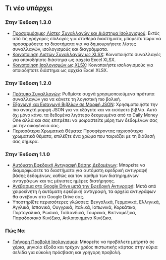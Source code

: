 
## Τι νέο υπάρχει

### Στην Έκδοση 1.3.0
* [Προσαρμόσιμες Λίστες Συναλλαγών και Διάστημα Ισολογισμού](https://youtu.be/O7EcLN82qIU): Εκτός από τις γρήγορες επιλογές για σταθερά διαστήματα, μπορείτε τώρα να προσαρμόσετε τα διαστήματα για να δημιουργήσετε λίστες συναλλαγών, ισολογισμούς και διαγράμματα.
* [Κοινοποίηση Λιστών Συναλλαγών ως XLSX](https://youtu.be/Bf7j39fsCSc): Κοινοποιήστε συναλλαγές για οποιοδήποτε διάστημα ως αρχεία Excel XLSX.
* [Κοινοποίηση Ισολογισμών ως XLSX](https://youtu.be/kpxJxNsButA): Κοινοποιήστε ισολογισμούς για οποιοδήποτε διάστημα ως αρχεία Excel XLSX.

### Στην Έκδοση 1.2.0
* [Πρότυπο Συναλλαγών](https://youtu.be/CtfJ5BecZfY): Ρυθμίστε συχνά χρησιμοποιούμενα πρότυπα συναλλαγών για να κάνετε τη λογιστική πιο βολική.
* [Εξαγωγή και Εισαγωγή Βιβλίων σε Μορφή JSON](https://youtu.be/bHGEH7zcj78): Χρησιμοποιήστε την πιο ανοιχτή μορφή JSON για να εξάγετε και να εισάγετε βιβλία. Αυτό όχι μόνο κάνει τα δεδομένα λιγότερο δεσμευμένα από το Daily Money One αλλά και σας επιτρέπει να μοιραστείτε μέρη των δεδομένων σας με την οικογένειά σας.
* [Περισσότερα Χρωματικά Θέματα](https://youtu.be/3Yw7m2AOvfc): Προσφέροντας περισσότερα χρωματικά θέματα, επιλέξτε ένα χρώμα που ταιριάζει με τη διάθεσή σας σήμερα.

### Στην Έκδοση 1.1.0
* [Αυτόματη Εφεδρική Αντιγραφή Βάσης Δεδομένων](https://youtube.com/shorts/dWePWDncx0k): Μπορείτε να διαμορφώσετε τα διαστήματα για αυτόματη εφεδρική αντιγραφή βάσης δεδομένων, καθώς και τον αριθμό των διατηρημένων αντιγράφων και τις μέγιστες ημέρες διατήρησης.
* [Ανέβασμα στο Google Drive μετά την Εφεδρική Αντιγραφή](https://youtu.be/hOJdtKElLuw): Μετά από χειροκίνητη ή αυτόματη εφεδρική αντιγραφή, τα αρχεία αντιγράφων θα ανέβουν στο Google Drive σας.
* Υποστηρίξτε περισσότερες γλώσσες: Βεγγαλικά, Γερμανικά, Ελληνικά, Αγγλικά, Ισπανικά, Ουγγρικά, Ιταλικά, Ιαπωνικά, Κορεάτικα, Πορτογαλικά, Ρωσικά, Ταϊλανδικά, Τουρκικά, Βιετναμέζικα, Παραδοσιακά Κινέζικα, Απλοποιημένα Κινέζικα.

### Πώς Να
 * [Γρήγορη Προβολή Ισολογισμού](https://youtu.be/66tJxSrI_vQ): Μπορείτε να προβάλετε μετρητά σε χέρια, μηνιαία έξοδα και τρέχον χρέος πιστωτικής κάρτας στην κύρια σελίδα για εύκολη πρόσβαση και γρήγορη προβολή.
 